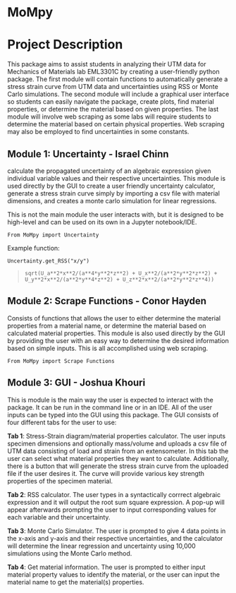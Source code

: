 # MoMpy


# Project Description

This package aims to assist students in analyzing their UTM data for Mechanics of Materials lab EML3301C by creating a user-friendly python package. The first module will contain functions to automatically generate a stress strain curve from UTM data and uncertainties using RSS or Monte Carlo simulations. The second module will include a graphical user interface so students can easily navigate the package, create plots, find material properties, or determine the material based on given properties. The last module will involve web scraping as some labs will require students to determine the material based on certain physical properties. Web scraping may also be employed to find uncertainties in some constants. 

## Module 1: Uncertainty - Israel Chinn

calculate the propagated uncertainty of an algebraic expression given individual variable values and their respective uncertainties. This module is used directly by the GUI to create a user friendly uncertainty calculator, generate a stress strain curve simply by importing a csv file with material dimensions, and creates a monte carlo simulation for linear regressions. 

This is not the main module the user interacts with, but it is designed to be high-level and can be used on its own in a Jupyter notebook/IDE. 

`From MoMpy import Uncertainty
`

Example function:

`
Uncertainty.get_RSS("x/y")
`
>`sqrt(U_a**2*x**2/(a**4*y**2*z**2) + U_x**2/(a**2*y**2*z**2) + U_y**2*x**2/(a**2*y**4*z**2) + U_z**2*x**2/(a**2*y**2*z**4))`
## Module 2: Scrape Functions - Conor Hayden

Consists of functions that allows the user to either determine the material properties from a material name, or determine the material based on calculated material properties. This module is also used directly by the GUI by providing the user with an easy way to determine the desired information based on simple inputs. This is all accomplished using web scraping. 

`From MoMpy import Scrape Functions
`

## Module 3: GUI - Joshua Khouri

This is module is the main way the user is expected to interact with the package. It can be run in the command line or in an IDE. All of the user inputs can be typed into the GUI using this package. The GUI consists of four different tabs for the user to use:

**Tab 1**: Stress-Strain diagram/material properties calculator. The user inputs specimen dimensions and optionally mass/volume and uploads a csv file of UTM data consisting of load and strain from an extensometer. In this tab the user can select what material properties they want to calculate. Additionally, there is a button that will generate the stress strain curve from the uploaded file if the user desires it. The curve will provide various key strength properties of the specimen material. 

**Tab 2**: RSS calculator. The user types in a syntactically corrrect algebraic expression and it will output the root sum square expression. A pop-up will appear afterwards prompting the user to input corresponding values for each variable and their uncertainty.

**Tab 3**: Monte Carlo Simulator. The user is prompted to give 4 data points in the x-axis and y-axis and their respective uncertainties, and the calculator will determine the linear regression and uncertainty using 10,000 simulations using the Monte Carlo method. 

**Tab 4**: Get material information. The user is prompted to either input material property values to identify the material, or the user can input the material name to get the material(s) properties.

